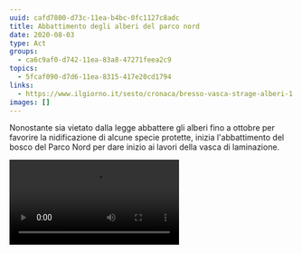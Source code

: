 ```yaml
---
uuid: cafd7800-d73c-11ea-b4bc-0fc1127c8adc
title: Abbattimento degli alberi del parco nord
date: 2020-08-03
type: Act
groups:
  - ca6c9af0-d742-11ea-83a8-47271feea2c9
topics:
  - 5fcaf090-d7d6-11ea-8315-417e20cd1794
links:
  - https://www.ilgiorno.it/sesto/cronaca/bresso-vasca-strage-alberi-1.5382049
images: []
---
```

Nonostante sia vietato dalla legge abbattere gli alberi fino a ottobre per favorire la nidificazione di alcune specie protette, inizia l'abbattimento del bosco del Parco Nord per dare inizio ai lavori della vasca di laminazione. 

<Video controls="true" src="../../static/media/events/cafd7800-d73c-11ea-b4bc-0fc1127c8adc/abbattimento-alberi-parco-nord.mp4" />

<Video controls="true" src="../../static/media/events/cafd7800-d73c-11ea-b4bc-0fc1127c8adc/abbattimento-alberi-parco-nord-2.mp4" />

<Video controls="true" src="../../static/media/events/cafd7800-d73c-11ea-b4bc-0fc1127c8adc/abbattimento-alberi-parco-nord-3.mp4" />

<Video controls="true" src="../../static/media/events/cafd7800-d73c-11ea-b4bc-0fc1127c8adc/abbattimento-alberi-parco-nord-4.mp4" />

